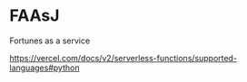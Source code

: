 # FAAsJ
Fortunes as a service

https://vercel.com/docs/v2/serverless-functions/supported-languages#python